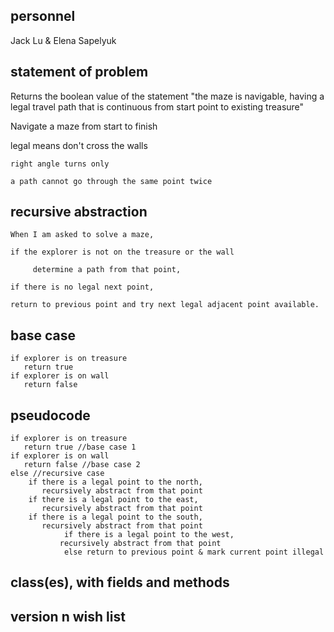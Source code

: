 ## personnel
Jack Lu & Elena Sapelyuk

## statement of problem

  Returns the boolean value of the statement "the maze is navigable, having a legal travel path 
  that is continuous from start point to existing treasure"

  Navigate a maze from start to finish 
  
  legal means 
	don't cross the walls

	right angle turns only

	a path cannot go through the same point twice 


## recursive abstraction

  	When I am asked to solve a maze,
  
	if the explorer is not on the treasure or the wall
  
         determine a path from that point,

	if there is no legal next point,

	return to previous point and try next legal adjacent point available.


## base case
	if explorer is on treasure
	   return true
	if explorer is on wall 
	   return false


## pseudocode

	if explorer is on treasure
	   return true //base case 1
	if explorer is on wall
	   return false //base case 2
	else //recursive case
		if there is a legal point to the north,
		   recursively abstract from that point
 		if there is a legal point to the east,
	 	   recursively abstract from that point
 		if there is a legal point to the south,
	  	   recursively abstract from that point
               	if there is a legal point to the west,
	           recursively abstract from that point
             	else return to previous point & mark current point illegal

## class(es), with fields and methods

## version n wish list

